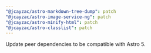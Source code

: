 ```yaml
---
"@jcayzac/astro-markdown-tree-dump": patch
"@jcayzac/astro-image-service-ng": patch
"@jcayzac/astro-minify-html": patch
"@jcayzac/astro-classlist": patch
---
```


Update peer dependencies to be compatible with Astro 5.
